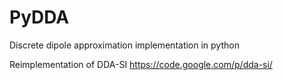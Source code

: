 # PyDDA
Discrete dipole approximation implementation in python

Reimplementation of DDA-SI https://code.google.com/p/dda-si/

